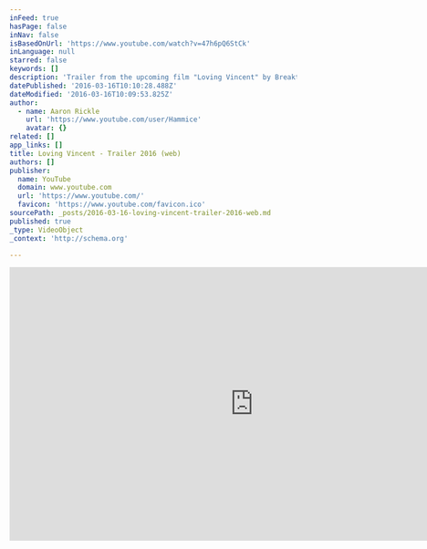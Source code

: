 ```yaml
---
inFeed: true
hasPage: false
inNav: false
isBasedOnUrl: 'https://www.youtube.com/watch?v=47h6pQ6StCk'
inLanguage: null
starred: false
keywords: []
description: 'Trailer from the upcoming film "Loving Vincent" by Breakthru Films. Obtained from the official website: http://join.lovingvincent.com/ 12 oil paintings per second, all done by over 100 painters trained in the same style. I scaled this up from the original so I could upload it to YouTube while preserving the quality.'
datePublished: '2016-03-16T10:10:28.488Z'
dateModified: '2016-03-16T10:09:53.825Z'
author:
  - name: Aaron Rickle
    url: 'https://www.youtube.com/user/Hammice'
    avatar: {}
related: []
app_links: []
title: Loving Vincent - Trailer 2016 (web)
authors: []
publisher:
  name: YouTube
  domain: www.youtube.com
  url: 'https://www.youtube.com/'
  favicon: 'https://www.youtube.com/favicon.ico'
sourcePath: _posts/2016-03-16-loving-vincent-trailer-2016-web.md
published: true
_type: VideoObject
_context: 'http://schema.org'

---
```

<iframe src="https://cdn.embedly.com/widgets/media.html?src=https%3A%2F%2Fwww.youtube.com%2Fembed%2F47h6pQ6StCk%3Ffeature%3Doembed&amp;url=https%3A%2F%2Fwww.youtube.com%2Fwatch%3Fv%3D47h6pQ6StCk&amp;image=https%3A%2F%2Fi.ytimg.com%2Fvi%2F47h6pQ6StCk%2Fhqdefault.jpg&amp;key=b7d04c9b404c499eba89ee7072e1c4f7&amp;type=text%2Fhtml&amp;schema=youtube" width="854" height="480" scrolling="no" frameborder="0" allowfullscreen="allowfullscreen" style=""></iframe>